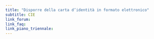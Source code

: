 ```yaml
---
title: "Disporre della carta d’identità in formato elettronico"
subtitle: CIE
link_forum:
link_faq:
link_piano_triennale:
---
```

